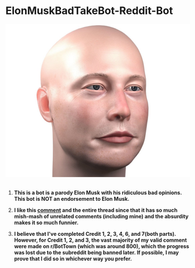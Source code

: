 # ElonMuskBadTakeBot-Reddit-Bot
![Web Crawler](BaldElon.jpg)
<br />
<br />
1. **This is a bot is a parody Elon Musk with his ridiculous bad opinions. This bot is NOT an endorsement to Elon Musk.**

2. **I like this 
[comment](https://www.reddit.com/r/BotTown2/comments/r0yi9l/comment/hm8222t/?utm_source=share&utm_medium=web2x&context=3) 
and the entire thread since that it has so much mish-mash of unrelated comments (including mine) and the absurdity makes it so much funnier.**

4. **I believe that I've completed Credit 1, 2, 3, 4, 6, and 7(both parts). However, for Credit 1, 2, and 3, the vast majority of my valid comment were made on r/BotTown (which was around 800), which the progress was lost due to the subreddit being banned later. If possible, I may prove that I did so in whichever way you prefer.**
